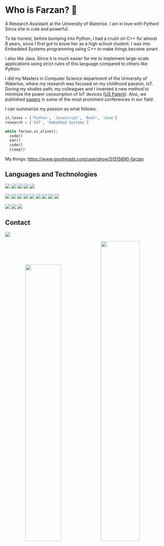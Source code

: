 # Who is Farzan? 🐋

A Research Assistant at the University of Waterloo. I am in love with Python! Since she is cute and powerful. 

To be honest, before bumping into Python, I had a crush on C++ for almost 8 years, since I first got to know her as a high school student. I was into Embedded Systems programming using C++ to make things become smart. 

I also like Java. Since it is much easier for me to implement large-scale applications using strict rules of this language compared to others like Python.

I did my Masters in Computer Science department of the University of Waterloo, where my research was focused on my childhood passion, IoT. During my studies path, my colleagues and I invented a new method to minimize the power consumption of IoT devices ([US Patent](https://patentimages.storage.googleapis.com/a2/38/c3/7013ac293ff7c3/US20210288755A1.pdf)). Also, we published [papers](https://scholar.google.com/citations?hl=en&user=iWgKz8YAAAAJ) in some of the most prominent conferences in our field.

I can summarize my passion as what follows:
‍‍
```python
in_loves = ['Python', 'Javascript', 'Bash', 'Java']
research = ['IoT', 'Embedded Systems']

while farzan.is_alive():
  code()
  eat()
  code()
  sleep()
```

My things:
https://www.goodreads.com/user/show/51515890-farzan

## Languages and Technologies
[![](https://img.shields.io/badge/-python3-grey?style=for-the-badge&logo=python&logoColor=yellow)](https://www.python.org/)
[![](https://img.shields.io/badge/-MySQL-grey?style=for-the-badge&logo=MySQL&logoColor=white)](https://www.mysql.com/)
[![](https://img.shields.io/badge/-bash-grey?style=for-the-badge&logo=windows%20terminal&logoColor=white)](https://www.gnu.org/software/bash/)
[![](https://img.shields.io/badge/-++-grey?style=for-the-badge&logo=C&logoColor=white)]()
[![](https://img.shields.io/badge/-latex-grey?style=for-the-badge&logo=&logoColor=white)]()


[![](https://img.shields.io/badge/-Docker-grey?style=for-the-badge&logo=Docker&logoColor=white)](https://www.docker.com/)
[![](https://img.shields.io/badge/-Git-grey?style=for-the-badge&logo=git&logoColor=white)](https://git-scm.com/)
[![](https://img.shields.io/badge/-Numpy-grey?style=for-the-badge&logo=NumPy&logoColor=white)](https://numpy.org/)
[![](https://img.shields.io/badge/-Pandas-grey?style=for-the-badge&logo=pandas&logoColor=white)](https://pandas.pydata.org/)
[![](https://img.shields.io/badge/-Matplotlib-grey?style=for-the-badge&logo=&logoColor=white)](https://matplotlib.org/)
[![](https://img.shields.io/badge/-PyTorch-grey?style=for-the-badge&logo=PyTorch&logoColor=white)](https://pytorch.org/)
[![](https://img.shields.io/badge/-tkinter-grey?style=for-the-badge&logo=&logoColor=white)]()
[![](https://img.shields.io/badge/-OpenCV-grey?style=for-the-badge&logo=OpenCV&logoColor=white)](https://opencv.org/)
[![](https://img.shields.io/badge/-seaborn-grey?style=for-the-badge&logo=&logoColor=white)](https://seaborn.pydata.org/)

[![](https://img.shields.io/badge/-wireshark-grey?style=for-the-badge&logo=Wireshark&logoColor=white)]()
[![](https://img.shields.io/badge/-hostapd-grey?style=for-the-badge&logo=&logoColor=white)]()
[![](https://img.shields.io/badge/-iperf-grey?style=for-the-badge&logo=&logoColor=white)]()

## Contact
[![](https://img.shields.io/badge/-gmail-grey?style=for-the-badge&logo=gmail&logoColor=white)](mailto:farzan.dehbashi95@gmail.com)



<p align="center">
    <a href="https://leetcode.com/drknzz/"><img width="48%" src="https://leetcode.card.workers.dev/farzanDb?theme=auto&font=source_code_pro&extension=null"></a>
    <a href="https://github.com/drknzz"><img width="50%" src="https://github-readme-stats.vercel.app/api/top-langs/?username=drknzz&theme=dark&hide=html,css,cmake&layout=compact&langs_count=5&bg_color=101010&hide_title=true"></a>
</p>

